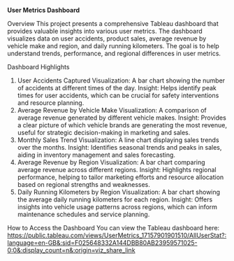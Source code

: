 **User Metrics Dashboard**

Overview
This project presents a comprehensive Tableau dashboard that provides valuable insights into various user metrics. The dashboard visualizes data on user accidents, product sales, average revenue by vehicle make and region, and daily running kilometers. The goal is to help understand trends, performance, and regional differences in user metrics.

Dashboard Highlights
1. User Accidents Captured
Visualization: A bar chart showing the number of accidents at different times of the day.
Insight: Helps identify peak times for user accidents, which can be crucial for safety interventions and resource planning.
2. Average Revenue by Vehicle Make
Visualization: A comparison of average revenue generated by different vehicle makes.
Insight: Provides a clear picture of which vehicle brands are generating the most revenue, useful for strategic decision-making in marketing and sales.
3. Monthly Sales Trend
Visualization: A line chart displaying sales trends over the months.
Insight: Identifies seasonal trends and peaks in sales, aiding in inventory management and sales forecasting.
4. Average Revenue by Region
Visualization: A bar chart comparing average revenue across different regions.
Insight: Highlights regional performance, helping to tailor marketing efforts and resource allocation based on regional strengths and weaknesses.
5. Daily Running Kilometers by Region
Visualization: A bar chart showing the average daily running kilometers for each region.
Insight: Offers insights into vehicle usage patterns across regions, which can inform maintenance schedules and service planning.

How to Access the Dashboard
You can view the Tableau dashboard here: https://public.tableau.com/views/UserMetrics_17157901901510/AllUserStat?:language=en-GB&:sid=F025648332A144DBB80AB23959571025-0:0&:display_count=n&:origin=viz_share_link
